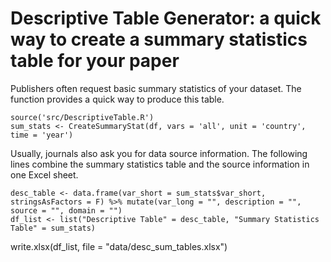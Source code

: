 # Descriptive Table Generator: a quick way to create a summary statistics table for your paper

Publishers often request basic summary statistics of your dataset. The function provides a quick way to produce this table. 

	source('src/DescriptiveTable.R')
    sum_stats <- CreateSummaryStat(df, vars = 'all', unit = 'country', time = 'year')

Usually, journals also ask you for data source information. The following lines combine the summary statistics table and the source information in one Excel sheet.

	desc_table <- data.frame(var_short = sum_stats$var_short, stringsAsFactors = F) %>% mutate(var_long = "", description = "", source = "", domain = "")
    df_list <- list("Descriptive Table" = desc_table, "Summary Statistics Table" = sum_stats)
  write.xlsx(df_list, file = "data/desc_sum_tables.xlsx")